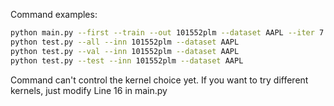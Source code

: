 Command examples:

```bash
python main.py --first --train --out 101552plm --dataset AAPL --iter 7 --lr 0.3
python test.py --all --inn 101552plm --dataset AAPL
python test.py --val --inn 101552plm --dataset AAPL
python test.py --test --inn 101552plm --dataset AAPL
```

Command can't control the kernel choice yet. If you want to try different kernels, just modify Line 16 in main.py
